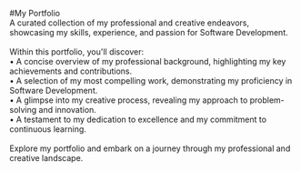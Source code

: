 #My Portfolio <br>
A curated collection of my professional and creative endeavors, showcasing my skills, experience, and passion for Software Development.
<br> <br>
Within this portfolio, you'll discover: <br>
• A concise overview of my professional background, highlighting my key achievements and contributions. <br>
• A selection of my most compelling work, demonstrating my proficiency in Software Development. <br>
• A glimpse into my creative process, revealing my approach to problem-solving and innovation. <br>
• A testament to my dedication to excellence and my commitment to continuous learning. <br> <br>
Explore my portfolio and embark on a journey through my professional and creative landscape. <br>
